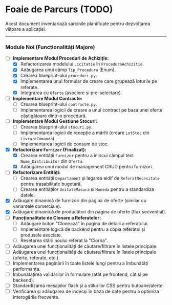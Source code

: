 # Foaie de Parcurs (TODO)

Acest document inventariază sarcinile planificate pentru dezvoltarea viitoare a aplicației.

---

### Module Noi (Funcționalități Majore)

- [ ] **Implementare Modul Proceduri de Achiziție:**
  - [x] Refactorizarea modelului `Licitatie` în `ProceduraAchizitie`.
  - [x] Adăugarea unui câmp `Tip_Procedura` (Enum).
  - [x] Crearea blueprint-ului `proceduri.py`.
  - [x] Implementarea unui formular de creare care grupează loturile pe referate.
  - [x] Integrarea cu `Oferte` (asociere și pre-selectare).
- [ ] **Implementare Modul Contracte:**
  - [ ] Crearea blueprint-ului `contracte.py`.
  - [ ] Implementarea logicii de creare a unui contract pe baza unei oferte câștigătoare dintr-o procedură.
- [ ] **Implementare Modul Gestiune Stocuri:**
  - [ ] Crearea blueprint-ului `stocuri.py`.
  - [ ] Implementarea logicii de recepție a mărfii (creare `LotStoc` din `LivrareComanda`).
  - [ ] Implementarea logicii de consum de stoc.

- [x] **Refactorizare `Furnizor` (Finalizat):**
  - [x] Crearea entității `Furnizor` pentru a înlocui câmpul text `Nume_Distribuitor` din `Oferta`.
  - [x] Adăugarea unui modul de management CRUD pentru furnizori.
- [ ] **Refactorizare Entități:**
  - [ ] Crearea entității `Departament` și legarea eidif de `ReferatNecesitate` pentru trasabilitate bugetară.
  - [ ] Crearea entităților `UnitateMasura` și `Moneda` pentru a standardiza datele.
- [x] Adăugare dinamică de furnizori din pagina de oferte (similar cu variantele comerciale).
- [x] Adăugare dinamică de producători din pagina de oferte (flux secvențial).
- [ ] **Funcționalitate de Clonare a Referatelor:**
  - [ ] Adăugare buton "Clonează" în pagina de detalii a referatului.
  - [ ] Implementare logică de backend pentru a copia referatul și produsele asociate.
  - [ ] Resetarea stării noului referat la "Ciorna".
- [ ] Adăugarea unei funcționalități de căutare/filtrare în listele principale:
- [ ] Adăugarea unei funcționalități de căutare/filtrare în listele principale (oferte, referate, etc.).
- [ ] Implementarea paginării în toate listele lungi pentru a îmbunătăți performanța.
- [ ] Îmbunătățirea validărilor în formulare (atât pe frontend, cât și pe backend).
- [ ] Standardizarea mesajelor flash și a stilurilor CSS pentru butoane/alerte.
- [ ] Verificarea și adăugarea de indecși în baza de date pentru a optimiza interogările frecvente.
